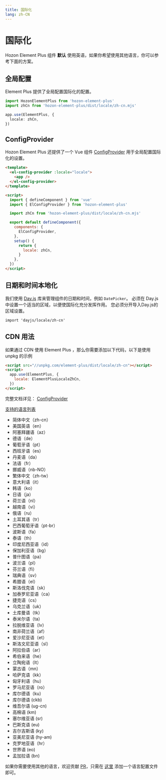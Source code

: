 ```yaml
---
title: 国际化
lang: zh-CN
---
```


# 国际化

Hozon Element Plus 组件 **默认** 使用英语，如果你希望使用其他语言，你可以参考下面的方案。

## 全局配置

Element Plus 提供了全局配置国际化的配置。

```typescript
import HozonElementPlus from 'hozon-element-plus'
import zhCn from 'hozon-element-plus/dist/locale/zh-cn.mjs'

app.use(ElementPlus, {
  locale: zhCn,
})
```

## ConfigProvider

Hozon Element Plus 还提供了一个 Vue 组件 [ConfigProvider](/en-US/component/config-provider) 用于全局配置国际化的设置。

```html
<template>
  <el-config-provider :locale="locale">
    <app />
  </el-config-provider>
</template>

<script>
  import { defineComponent } from 'vue'
  import { ElConfigProvider } from 'hozon-element-plus'

  import zhCn from 'hozon-element-plus/dist/locale/zh-cn.mjs'

  export default defineComponent({
    components: {
      ElConfigProvider,
    },
    setup() {
      return {
        locale: zhCn,
      }
    },
  })
</script>
```

## 日期和时间本地化

我们使用 [Day.js](https://day.js.org/docs/en/i18n/i18n) 库来管理组件的日期和时间，例如 `DatePicker`。 必须在 Day.js 中设置一个适当的区域，以便使国际化充分发挥作用。 您必须分开导入Day.js的区域设置。

```
import 'dayjs/locale/zh-cn'
```

## CDN 用法

如果通过 CDN 使用 Element Plus ，那么你需要添加以下代码，以下是使用 unpkg 的示例

```html
<script src="//unpkg.com/element-plus/dist/locale/zh-cn"></script>
<script>
  app.use(ElementPlus, {
    locale: ElementPlusLocaleZhCn,
  })
</script>
```

完整文档详见： [ConfigProvider](/en-US/component/config-provider)

[支持的语言列表](https://github.com/element-plus/element-plus/tree/dev/packages/locale/lang)

<ul class="language-list">
  <li>简体中文（zh-cn）</li>
  <li>美国英语（en）</li>
  <li>阿塞拜疆语（az）</li>
  <li>德语（de）</li>
  <li>葡萄牙语（pt）</li>
  <li>西班牙语（es）</li>
  <li>丹麦语（da）</li>
  <li>法语（fr）</li>
  <li>挪威语（nb-NO）</li>
  <li>繁体中文（zh-tw）</li>
  <li>意大利语（it）</li>
  <li>韩语（ko）</li>
  <li>日语（ja）</li>
  <li>荷兰语（nl）</li>
  <li>越南语（vi）</li>
  <li>俄语（ru）</li>
  <li>土耳其语（tr）</li>
  <li>巴西葡萄牙语（pt-br）</li>
  <li>波斯语（fa）</li>
  <li>泰语（th）</li>
  <li>印度尼西亚语（id）</li>
  <li>保加利亚语（bg）</li>
  <li>普什图语（pa）</li>
  <li>波兰语（pl）</li>
  <li>芬兰语（fi）</li>
  <li>瑞典语（sv）</li>
  <li>希腊语（el）</li>
  <li>斯洛伐克语（sk）</li>
  <li>加泰罗尼亚语（ca）</li>
  <li>捷克语（cs）</li>
  <li>乌克兰语（uk）</li>
  <li>土库曼语（tk）</li>
  <li>泰米尔语（ta）</li>
  <li>拉脱维亚语（lv）</li>
  <li>南非荷兰语（af）</li>
  <li>爱沙尼亚语（et）</li>
  <li>斯洛文尼亚语（sl）</li>
  <li>阿拉伯语（ar）</li>
  <li>希伯来语（he）</li>
  <li>立陶宛语（lt）</li>
  <li>蒙古语（mn）</li>
  <li>哈萨克语（kk）</li>
  <li>匈牙利语（hu）</li>
  <li>罗马尼亚语（ro）</li>
  <li>库尔德语（ku）</li>
  <li>库尔德语 (ckb)</li>
  <li>维吾尔语 (ug-cn)</li>
  <li>高棉语 (km)</li>
  <li>塞尔维亚语 (sr)</li>
  <li>巴斯克语 (eu)</li>
  <li>吉尔吉斯语 (ky)</li>
  <li>亚美尼亚语 (hy-am)</li>
  <li>克罗地亚语（hr）</li>
  <li>世界语 (eo)</li>
  <li>孟加拉语 (bn)</li>
</ul>

如果你需要使用其他的语言，欢迎贡献 [PR](https://github.com/element-plus/element-plus/pulls)，只需在 [这里](https://github.com/element-plus/element-plus/tree/dev/packages/locale/lang) 添加一个语言配置文件即可。

<style>
  .language-list {
    list-style: disc
  }
</style>
